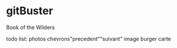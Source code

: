 # gitBuster
Book of the Wilders

todo list:
photos
chevrons"precedent""suivant"
image burger
carte

